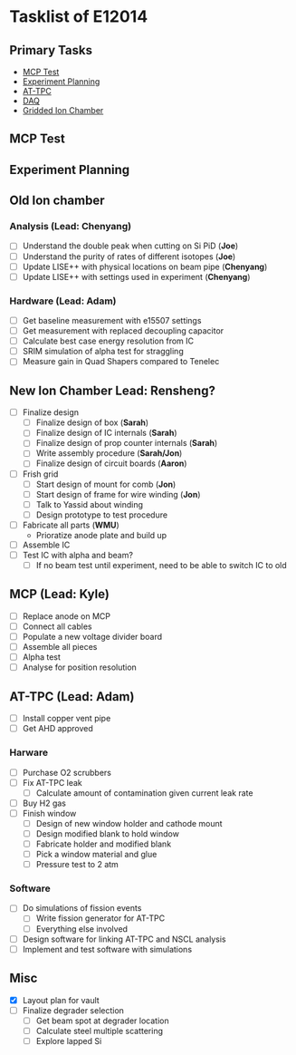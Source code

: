 # Tasklist of E12014

## Primary Tasks
* [MCP Test](#MCP-Test)
* [Experiment Planning](#Experiment-Planning)
* [AT-TPC](#AT_TPC)
* [DAQ](#DAQ)
* [Gridded Ion Chamber](#Gridded-Ion-Chamber)

## MCP Test

## Experiment Planning

## Old Ion chamber

### Analysis (Lead: Chenyang)
- [ ] Understand the double peak when cutting on Si PiD (**Joe**)
- [ ] Understand the purity of rates of different isotopes (**Joe**)
- [ ] Update LISE++ with physical locations on beam pipe (**Chenyang**)
- [ ] Update LISE++ with settings used in experiment (**Chenyang**)

### Hardware (Lead: Adam)
- [ ] Get baseline measurement with e15507 settings
- [ ] Get measurement with replaced decoupling capacitor
- [ ] Calculate best case energy resolution from IC
- [ ] SRIM simulation of alpha test for straggling
- [ ] Measure gain in Quad Shapers compared to Tenelec

## New Ion Chamber Lead: Rensheng?
- [ ] Finalize design
  - [ ] Finalize design of box (**Sarah**)
  - [ ] Finalize design of IC internals (**Sarah**)
  - [ ] Finalize design of prop counter internals (**Sarah**)
  - [ ] Write assembly procedure (**Sarah/Jon**)
  - [ ] Finalize design of circuit boards (**Aaron**)
- [ ] Frish grid 
  - [ ] Start design of mount for comb (**Jon**)
  - [ ] Start design of frame for wire winding (**Jon**)
  - [ ] Talk to Yassid about winding
  - [ ] Design prototype to test procedure
- [ ] Fabricate all parts (**WMU**)
  - Prioratize anode plate and build up
- [ ] Assemble IC
- [ ] Test IC with alpha and beam?
  - [ ] If no beam test until experiment, need to be able to switch IC to old

## MCP (Lead: Kyle)
- [ ] Replace anode on MCP
- [ ] Connect all cables
- [ ] Populate a new voltage divider board
- [ ] Assemble all pieces
- [ ] Alpha test 
- [ ] Analyse for position resolution

## AT-TPC (Lead: Adam)

- [ ] Install copper vent pipe
- [ ] Get AHD approved

### Harware
- [ ] Purchase O2 scrubbers
- [ ] Fix AT-TPC leak
  - [ ] Calculate amount of contamination given current leak rate
- [ ] Buy H2 gas
- [ ] Finish window
  - [ ] Design of new window holder and cathode mount
  - [ ] Design modified blank to hold window
  - [ ] Fabricate holder and modified blank
  - [ ] Pick a window material and glue
  - [ ] Pressure test to 2 atm

### Software
- [ ] Do simulations of fission events
  - [ ] Write fission generator for AT-TPC
  - [ ] Everything else involved
- [ ] Design software for linking AT-TPC and NSCL analysis
- [ ] Implement and test software with simulations

## Misc
- [x] Layout plan for vault
- [ ] Finalize degrader selection
  - [ ] Get beam spot at degrader location
  - [ ] Calculate steel multiple scattering
  - [ ] Explore lapped Si
